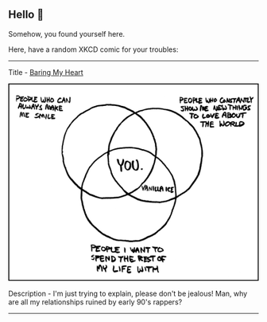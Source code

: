 ## Hello 👀

Somehow, you found yourself here.

Here, have a random XKCD comic for your troubles:

-----------------------------------

Title - [Baring My Heart](https://xkcd.com/112)

![Baring My Heart](./random_comic.png)

Description - I'm just trying to explain, please don't be jealous!  Man, why are all my relationships ruined by early 90's rappers?

-----------------------------------